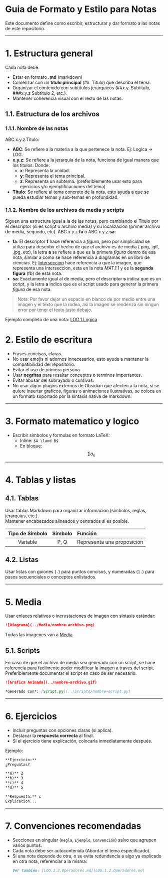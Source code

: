 # Guia de Formato y Estilo para Notas
Este documento define como escribir, estructurar y dar formato a las notas de este repositorio.

---

# 1. Estructura general

Cada nota debe:

- Estar en formato **.md** (markdown)
- Comenzar con un **titulo principal** (#x. Titulo) que describa el tema.
- Organizar el contenido con subtitulos jerarquicos (##x.y. Subtitulo, ###x.y.z Subtitulo 2, etc.).
- Mantener coherencia visual con el resto de las notas.

## 1.1. Estructura de los archivos

### 1.1.1. Nombre de las notas 
ABC.x.y.z.Titulo:
- **ABC**: Se refiere a la materia a la que pertenece la nota. Ej: Logica -> LOG.
- **x.y.z**: Se refiere a la jerarquia de la nota, funciona de igual manera que los titulos. Donde:
    - **x**: Representa la unidad.
    - **y**: Representa el tema principal.
    - **z**: Representa un subtema. (preferiblemente usar esto para ejercicios y/o ejemplificaciones del tema)
- **Titulo**: Se refiere al tema concreto de la nota, esto ayuda a que se pueda estudiar temas y sub-temas en profundidad.
### 1.1.2. Nombre de los archivos de media y scripts
Siguen una estructura igual a la de las notas, pero cambiando el Titulo por el descriptor (si es script o archivo media) y su localizacion (primer archivo de media, segundo, etc). ABC.x.y.z.**fa** o ABC.x.y.z.**sa**:

- **fa**: El descriptor **f** hace referencia a *figura*, pero por simplicidad se utiliza para describir el hecho de que el archivo es de media (.png, .gif, .jpg, etc), la letra **a** se refiere a que es la primera *figura* dentro de esa nota, similar a como se hace referencia a diagramas en un libro de ciencias. Ej: [Interseccion](MAT.1.1.fb.png) hace referencia a que la imagen, que representa una Interseccion, esta en la nota *MAT.1.1* y es la **segunda figura** (fb) de esta nota.
- **sa**: Exactamente igual al de media, pero el descriptor **s** indica que es un script, y la letra **a** indica que es el script usado para generar la primera *figura* de esa nota.

> Nota: Por favor dejar un espacio en blanco de por medio entre una imagen y el texto que la rodea, asi la imagen se renderiza sin ningun error por tener el texto justo debajo.

Ejemplo completo de una nota: [LOG.1.Logica](LOG.1.Logica.md) 
# 2. Estilo de escritura

- Frases concisas, claras.  
- No usar emojis ni adornos innecesarios, esto ayuda a mantener la compatibilidad del repositorio.  
- Evitar el uso de primera persona.  
- Usar **negritas** para resaltar conceptos o terminos importantes.  
- Evitar abusar del subrayado o cursivas.  
- No usar algun plugins externos de Obsidian que afecten a la nota, si se quiere insertar graficos, figuras o animaciones ilustrativas, se coloca en un formato soportado por la sintaxis nativa de markdown.

---

# 3. Formato matematico y logico

- Escribir simbolos y formulas en formato LaTeX:  
  - Inline: `$A \land B$`  
  - En bloque:  
    $$\sum{a_{n}}$$

---

# 4. Tablas y listas

## 4.1. Tablas
Usar tablas Markdown para organizar informacion (simbolos, reglas, jerarquias, etc.).  
Mantener encabezados alineados y centrados si es posible.

| Tipo de Simbolo | Simbolo | Función |
|:----------------:|:--------:|:--------|
| Variable | P, Q | Representa una proposición |

## 4.2. Listas
Usar listas con guiones (`-`) para puntos concisos, y numeradas (`1.`) para pasos secuenciales o conceptos enlistados.

---

# 5. Media

Usar enlaces relativos o incrustaciones de imagen con sintaxis estándar:
  ```markdown
  ![Diagrama](../Media/nombre-archivo.png)
  ```
Todas las imagenes van a [Media](./Media/)

## 5.1. Scripts
En caso de que el archivo de media sea generado con un script, se hace referencia para facilmente poder modificar la imagen a traves del script. Preferiblemente documentar el script en caso de ser necesario.
```markdown
![Grafica Animada](../nombre-archivo.gif)

*Generado con*: [Script.py](../Scripts/nombre-script.py)
```
---

# 6. Ejercicios

- Incluir preguntas con opciones claras (si aplica).  
- Destacar la **respuesta correcta** al final.  
- Si el ejercicio tiene explicación, colocarla inmediatamente después.

Ejemplo:

```markdown
**Ejercicio:**
¿Preguntas?

**a)** 2  
**b)** 3  
**c)** 4  
**d)** 5  

**Respuesta:** c 
Explicacion...
```

---

# 7. Convenciones recomendadas

- Secciones en singular (`Regla`, `Ejemplo`, `Convención`) salvo que agrupen varios puntos.  
- Cada nota debe ser autocontenida (Abordar el tema especificado).  
- Si una nota depende de otra, o se evita redundancia a algo ya explicado en otra nota, referenciar a la misma:
  ```markdown
  Ver también: [LOG.1.2.Operadores.md](LOG.1.2.Operadores.md)
  ```
